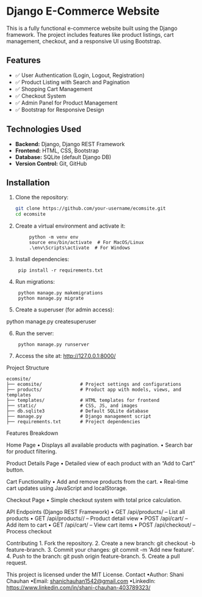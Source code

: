 

# Django E-Commerce Website

This is a fully functional e-commerce website built using the Django framework. The project includes features like product listings, cart management, checkout, and a responsive UI using Bootstrap.

## Features

- ✅ User Authentication (Login, Logout, Registration)
- ✅ Product Listing with Search and Pagination
- ✅ Shopping Cart Management
- ✅ Checkout System
- ✅ Admin Panel for Product Management
- ✅ Bootstrap for Responsive Design

## Technologies Used

- **Backend:** Django, Django REST Framework
- **Frontend:** HTML, CSS, Bootstrap
- **Database:** SQLite (default Django DB)
- **Version Control:** Git, GitHub

## Installation

1. Clone the repository:

   ```bash
   git clone https://github.com/your-username/ecomsite.git
   cd ecomsite

2.	Create a virtual environment and activate it:

             python -m venv env
             source env/bin/activate  # For MacOS/Linux
             .\env\Scripts\activate  # For Windows


3.	Install dependencies:

  	     pip install -r requirements.txt


5.	Run migrations:

         python manage.py makemigrations
         python manage.py migrate


6.	Create a superuser (for admin access):

python manage.py createsuperuser


6.	Run the server:

         python manage.py runserver

7.	Access the site at: http://127.0.0.1:8000/

Project Structure

    ecomsite/
    ├── ecomsite/              # Project settings and configurations
    ├── products/              # Product app with models, views, and templates
    ├── templates/             # HTML templates for frontend
    ├── static/                # CSS, JS, and images
    ├── db.sqlite3             # Default SQLite database
    ├── manage.py              # Django management script
    ├── requirements.txt       # Project dependencies

Features Breakdown

Home Page
	•	Displays all available products with pagination.
	•	Search bar for product filtering.

Product Details Page
	•	Detailed view of each product with an “Add to Cart” button.

Cart Functionality
	•	Add and remove products from the cart.
	•	Real-time cart updates using JavaScript and localStorage.

Checkout Page
	•	Simple checkout system with total price calculation.

API Endpoints (Django REST Framework)
	•	GET /api/products/ – List all products
	•	GET /api/products/<id>/ – Product detail view
	•	POST /api/cart/ – Add item to cart
	•	GET /api/cart/ – View cart items
	•	POST /api/checkout/ – Process checkout

Contributing
	1.	Fork the repository.
	2.	Create a new branch: git checkout -b feature-branch.
	3.	Commit your changes: git commit -m 'Add new feature'.
	4.	Push to the branch: git push origin feature-branch.
	5.	Create a pull request.


This project is licensed under the MIT License.
Contact
•Author: Shani Chauhan
•Email: shanichauhan1542@gmail.com
•LinkedIn: https://www.linkedin.com/in/shani-chauhan-403789323/

